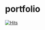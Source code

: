 # portfolio

[![Hits](https://hits.seeyoufarm.com/api/count/incr/badge.svg?url=https%3A%2F%2Famish.github.io&count_bg=%2379C83D&title_bg=%23555555&icon=&icon_color=%23E7E7E7&title=hits&edge_flat=false)](https://hits.seeyoufarm.com)